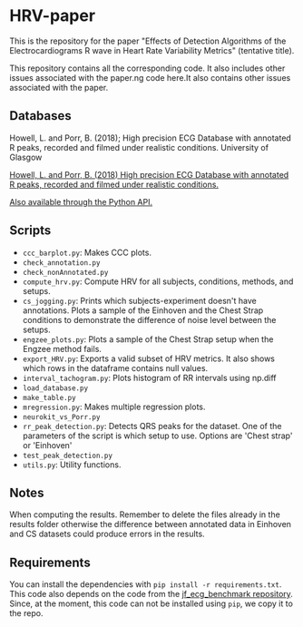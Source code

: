 # HRV-paper

This is the repository for the paper "Effects of Detection Algorithms of the Electrocardiograms R wave in Heart Rate Variability Metrics" (tentative title). 

This repository contains all the corresponding code. It also includes other issues associated with the paper.ng code here.It also contains other issues associated with the paper.

## Databases

Howell, L. and Porr, B. (2018); High precision ECG Database with annotated R peaks, recorded and filmed under realistic conditions. University of Glasgow


[Howell, L. and Porr, B. (2018) High precision ECG Database with annotated R peaks, recorded and filmed under realistic conditions.](https://doi.org/DOI:10.5525/gla.researchdata.716)

[Also available through the Python API.](https://github.com/berndporr/ECG-GUDB)

## Scripts

- ```ccc_barplot.py```: Makes CCC plots.
- ```check_annotation.py```
- ```check_nonAnnotated.py```
- ```compute_hrv.py```:  Compute HRV for all subjects, conditions, methods, and setups.
- ```cs_jogging.py```: Prints which subjects-experiment doesn't have annotations. Plots a sample of the Einhoven and the Chest Strap conditions to demonstrate the difference of noise level between the setups.
- ```engzee_plots.py```: Plots a sample of the Chest Strap setup when the Engzee method fails.
- ```export_HRV.py```: Exports a valid subset of HRV metrics. It also shows which rows in the dataframe contains null values.
- ```interval_tachogram.py```: Plots histogram of RR intervals using np.diff
- ```load_database.py```
- ```make_table.py```
- ```mregression.py```: Makes multiple regression plots.
- ```neurokit_vs_Porr.py```
- ```rr_peak_detection.py```:  Detects QRS peaks for the dataset. One of the parameters of the script is which setup to use. Options are 'Chest strap' or 'Einhoven'
- ```test_peak_detection.py```
- ```utils.py```: Utility functions.

## Notes

When computing the results. Remember to delete the files already in the results folder otherwise the difference between annotated data in Einhoven and CS datasets could produce errors in the results.

## Requirements

You can install the dependencies with `pip install -r requirements.txt`. This code also depends on the code from the [jf_ecg_benchmark repository](https://github.com/berndporr/JF-ECG-Benchmark). Since, at the moment, this code can not be installed using `pip`, we copy it to the repo.

